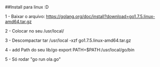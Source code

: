 ##Install para linux :D

1 - Baixar o arquivo:
https://golang.org/doc/install?download=go1.7.5.linux-amd64.tar.gz

2 - Colocar no seu /usr/local/

3 - Descompactar
tar /usr/local -xzf go1.7.5.linux-amd64.tar.gz

4 - add Path do seu lib/go
export PATH=$PATH:/usr/local/go/bin

5 - Só rodar "go run ola.go"

